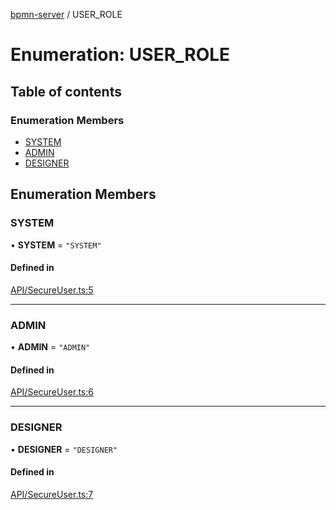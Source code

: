 [bpmn-server](../API.md) / USER\_ROLE

# Enumeration: USER\_ROLE

## Table of contents

### Enumeration Members

- [SYSTEM](USER_ROLE.md#system)
- [ADMIN](USER_ROLE.md#admin)
- [DESIGNER](USER_ROLE.md#designer)

## Enumeration Members

### SYSTEM

• **SYSTEM** = ``"SYSTEM"``

#### Defined in

[API/SecureUser.ts:5](https://github.com/bpmnServer/bpmn-server/blob/637b6d1/src/API/SecureUser.ts#L5)

___

### ADMIN

• **ADMIN** = ``"ADMIN"``

#### Defined in

[API/SecureUser.ts:6](https://github.com/bpmnServer/bpmn-server/blob/637b6d1/src/API/SecureUser.ts#L6)

___

### DESIGNER

• **DESIGNER** = ``"DESIGNER"``

#### Defined in

[API/SecureUser.ts:7](https://github.com/bpmnServer/bpmn-server/blob/637b6d1/src/API/SecureUser.ts#L7)
